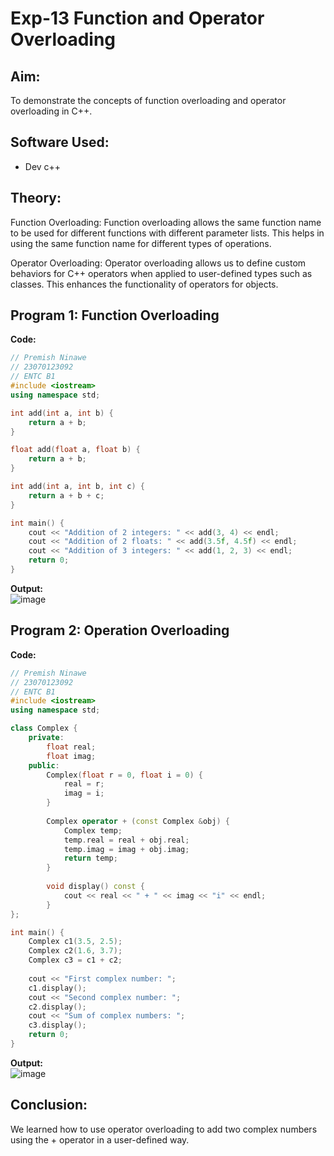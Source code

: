 # Exp-13 Function and Operator Overloading

## Aim:
To demonstrate the concepts of function overloading and operator overloading in C++.

## Software Used:
- Dev c++
  
## Theory:
Function Overloading: Function overloading allows the same function name to be used for different functions with different parameter lists. This helps in using the same function name for different types of operations.

Operator Overloading: Operator overloading allows us to define custom behaviors for C++ operators when applied to user-defined types such as classes. This enhances the functionality of operators for objects.

## Program 1: Function Overloading
<strong> Code: </strong>
<br>
```cpp
// Premish Ninawe
// 23070123092
// ENTC B1
#include <iostream>
using namespace std;

int add(int a, int b) {
    return a + b;
}

float add(float a, float b) {
    return a + b;
}

int add(int a, int b, int c) {
    return a + b + c;
}

int main() {
    cout << "Addition of 2 integers: " << add(3, 4) << endl;
    cout << "Addition of 2 floats: " << add(3.5f, 4.5f) << endl;
    cout << "Addition of 3 integers: " << add(1, 2, 3) << endl;
    return 0;
}
```
<strong> Output: </strong>
<br>
![image](https://github.com/user-attachments/assets/57827789-7824-4fb1-9e42-056b3b68e9bf)


## Program 2: Operation Overloading
<strong> Code: </strong>
<br>
```cpp
// Premish Ninawe
// 23070123092
// ENTC B1
#include <iostream>
using namespace std;

class Complex {
    private:
        float real;
        float imag;
    public:
        Complex(float r = 0, float i = 0) {
            real = r;
            imag = i;
        }
        
        Complex operator + (const Complex &obj) {
            Complex temp;
            temp.real = real + obj.real;
            temp.imag = imag + obj.imag;
            return temp;
        }
        
        void display() const {
            cout << real << " + " << imag << "i" << endl;
        }
};

int main() {
    Complex c1(3.5, 2.5);
    Complex c2(1.6, 3.7);
    Complex c3 = c1 + c2;
    
    cout << "First complex number: ";
    c1.display();
    cout << "Second complex number: ";
    c2.display();
    cout << "Sum of complex numbers: ";
    c3.display();
    return 0;
}
```
<strong> Output: </strong>
<br>
![image](https://github.com/user-attachments/assets/c986dbf2-81e0-4d1a-9020-a9f107c8af88)


## Conclusion:
We learned how to use operator overloading to add two complex numbers using the + operator in a user-defined way.
